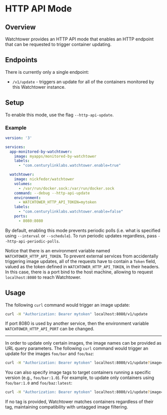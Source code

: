 # HTTP API Mode

## Overview

Watchtower provides an HTTP API mode that enables an HTTP endpoint that can be requested to trigger container updating.

## Endpoints

There is currently only a single endpoint:

- `/v1/update` - triggers an update for all of the containers monitored by this Watchtower instance.

## Setup

To enable this mode, use the flag `--http-api-update`.

### Example

```yaml title="Example Docker Compose Configuration"
version: '3'

services:
  app-monitored-by-watchtower:
    image: myapps/monitored-by-watchtower
    labels:
      - "com.centurylinklabs.watchtower.enable=true"

  watchtower:
    image: nickfedor/watchtower
    volumes:
      - /var/run/docker.sock:/var/run/docker.sock
    command: --debug --http-api-update
    environment:
      - WATCHTOWER_HTTP_API_TOKEN=mytoken
    labels:
      - "com.centurylinklabs.watchtower.enable=false"
    ports:
      - 8080:8080
```

By default, enabling this mode prevents periodic polls (i.e. what is specified using `--interval` or `--schedule`).
To run periodic updates regardless, pass `--http-api-periodic-polls`.

Notice that there is an environment variable named `WATCHTOWER_HTTP_API_TOKEN`.
To prevent external services from accidentally triggering image updates, all of the requests have to contain a `Token` field, valued as the token defined in `WATCHTOWER_HTTP_API_TOKEN`, in their headers.
In this case, there is a port bind to the host machine, allowing to request `localhost:8080` to reach Watchtower.

## Usage

The following `curl` command would trigger an image update:

```bash
curl -H "Authorization: Bearer mytoken" localhost:8080/v1/update
```

If port 8080 is used by another service, then the environment variable `WATCHTOWER_HTTP_API_PORT` can be changed.

---

In order to update only certain images, the image names can be provided as URL query parameters.
The following `curl` command would trigger an update for the images `foo/bar` and `foo/baz`:

```bash
curl -H "Authorization: Bearer mytoken" localhost:8080/v1/update?image=foo/bar,foo/baz
```

You can also specify image tags to target containers running a specific version (e.g., `foo/bar:1.0`).
For example, to update only containers using `foo/bar:1.0` and `foo/baz:latest`:

```bash
curl -H "Authorization: Bearer mytoken" localhost:8080/v1/update?image=foo/bar:1.0,foo/baz:latest
```

If no tag is provided, Watchtower matches containers regardless of their tag, maintaining compatibility with untagged image filtering.
